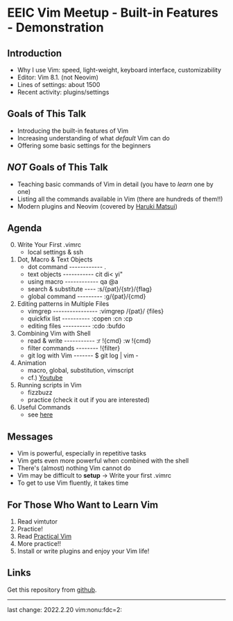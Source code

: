 # EEIC Vim Meetup - Built-in Features - Demonstration

## Introduction

- Why I use Vim: speed, light-weight, keyboard interface, customizability
- Editor: Vim 8.1. (not Neovim)
- Lines of settings: about 1500
- Recent activity: plugins/settings

## Goals of This Talk

- Introducing the built-in features of Vim
- Increasing understanding of what *default* Vim can do
- Offering some basic settings for the beginners

## _NOT_ Goals of This Talk

- Teaching basic commands of Vim in detail (you have to *learn* one by one)
- Listing all the commands available in Vim (there are hundreds of them!!)
- Modern plugins and Neovim (covered by [Haruki Matsui](https://github.com/matsui54))

## Agenda

0. Write Your First .vimrc
	- local settings & ssh
1. Dot, Macro & Text Objects
	- dot command ------------  . 
	- text objects -----------  cit  di<   yi" 
	- using macro ------------  qa   @a 
	- search & substitute ----  :s/{pat}/{str}/{flag} 
	- global command ---------  :g/{pat}/{cmd} 
2. Editing patterns in Multiple Files
	- vimgrep ----------------  :vimgrep /{pat}/ {files}
	- quickfix list ----------  :copen	:cn  :cp
	- editing files ----------  :cdo    :bufdo
3. Combining Vim with Shell
	- read & write -----------  :r !{cmd}   :w !{cmd}
	- filter commands --------  !{filter}
	- git log with Vim -------  $ git log | vim -
4. Animation
	- macro, global, substitution, vimscript
	- cf.) [Youtube](https://www.youtube.com/watch?v=LCkF19gDfEA&list=PLSS5_ylOj4NoBhVMcyjJFNe-8v0AGYiSp&index=11)
5. Running scripts in Vim
	- fizzbuzz
	- practice (check it out if you are interested)
6. Useful Commands
	- see [here](./06_util/util.md)

## Messages

- Vim is powerful, especially in repetitive tasks
- Vim gets even more powerful when combined with the shell
- There's (almost) nothing Vim cannot do
- Vim may be difficult to **setup** -> Write your first .vimrc
- To get to use Vim fluently, it takes time

## For Those Who Want to Learn Vim

1. Read vimtutor
2. Practice!
3. Read [Practical Vim](https://www.amazon.co.jp/-/en/Drew-Neil/dp/1680501275)
4. More practice!!
5. Install or write plugins and enjoy your Vim life!

## Links

Get this repository from [github](https://github.com/logcpp/vimtutor-plus-plus).

---
last change: 2022.2.20
vim:nonu:fdc=2:
